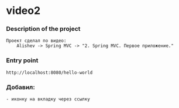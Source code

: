 # video2

### Description of the project
    Проект сделал по видео:
        Alishev -> Spring MVC -> "2. Spring MVC. Первое приложение."

### Entry point
    http://localhost:8080/hello-world

### Добавил:
    - иконку на вкладку через ссылку